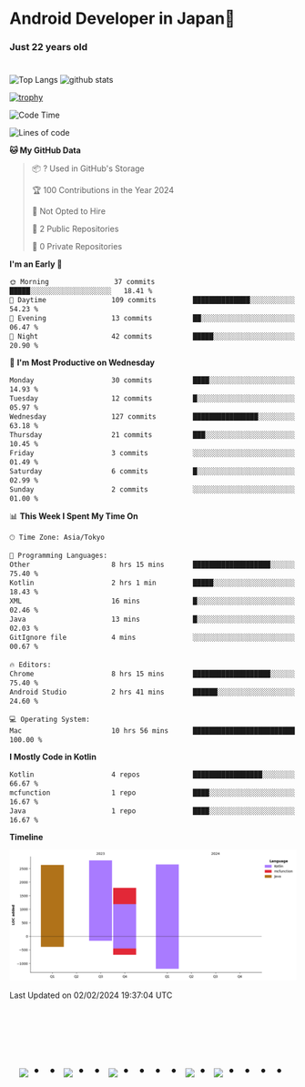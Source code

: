 # Android Developer in Japan👋 
### Just 22 years old 
#

<p align="left"> 
  <img alt="Top Langs" height="150px" src="https://github-readme-stats.vercel.app/api/top-langs/?username=batapii&layout=compact&count_private=true&show_icons=true&theme=tokyonight" />
  <img alt="github stats" height="150px" src="https://github-readme-stats.vercel.app/api?username=batapii&count_private=true&show_icons=true&show_icons=true&theme=tokyonight" />
</p>

[![trophy](https://github-profile-trophy.vercel.app/?username=batapii&theme=discord)](https://github.com/ryo-ma/github-profile-trophy)



<!--START_SECTION:waka-->
![Code Time](http://img.shields.io/badge/Code%20Time-20%20hrs%2040%20mins-blue)

![Lines of code](https://img.shields.io/badge/From%20Hello%20World%20I%27ve%20Written-9.9%20thousand%20lines%20of%20code-blue)

**🐱 My GitHub Data** 

> 📦 ? Used in GitHub's Storage 
 > 
> 🏆 100 Contributions in the Year 2024
 > 
> 🚫 Not Opted to Hire
 > 
> 📜 2 Public Repositories 
 > 
> 🔑 0 Private Repositories 
 > 
**I'm an Early 🐤** 

```text
🌞 Morning                37 commits          █████░░░░░░░░░░░░░░░░░░░░   18.41 % 
🌆 Daytime                109 commits         ██████████████░░░░░░░░░░░   54.23 % 
🌃 Evening                13 commits          ██░░░░░░░░░░░░░░░░░░░░░░░   06.47 % 
🌙 Night                  42 commits          █████░░░░░░░░░░░░░░░░░░░░   20.90 % 
```
📅 **I'm Most Productive on Wednesday** 

```text
Monday                   30 commits          ████░░░░░░░░░░░░░░░░░░░░░   14.93 % 
Tuesday                  12 commits          █░░░░░░░░░░░░░░░░░░░░░░░░   05.97 % 
Wednesday                127 commits         ████████████████░░░░░░░░░   63.18 % 
Thursday                 21 commits          ███░░░░░░░░░░░░░░░░░░░░░░   10.45 % 
Friday                   3 commits           ░░░░░░░░░░░░░░░░░░░░░░░░░   01.49 % 
Saturday                 6 commits           █░░░░░░░░░░░░░░░░░░░░░░░░   02.99 % 
Sunday                   2 commits           ░░░░░░░░░░░░░░░░░░░░░░░░░   01.00 % 
```


📊 **This Week I Spent My Time On** 

```text
🕑︎ Time Zone: Asia/Tokyo

💬 Programming Languages: 
Other                    8 hrs 15 mins       ███████████████████░░░░░░   75.40 % 
Kotlin                   2 hrs 1 min         █████░░░░░░░░░░░░░░░░░░░░   18.43 % 
XML                      16 mins             █░░░░░░░░░░░░░░░░░░░░░░░░   02.46 % 
Java                     13 mins             █░░░░░░░░░░░░░░░░░░░░░░░░   02.03 % 
GitIgnore file           4 mins              ░░░░░░░░░░░░░░░░░░░░░░░░░   00.67 % 

🔥 Editors: 
Chrome                   8 hrs 15 mins       ███████████████████░░░░░░   75.40 % 
Android Studio           2 hrs 41 mins       ██████░░░░░░░░░░░░░░░░░░░   24.60 % 

💻 Operating System: 
Mac                      10 hrs 56 mins      █████████████████████████   100.00 % 
```

**I Mostly Code in Kotlin** 

```text
Kotlin                   4 repos             █████████████████░░░░░░░░   66.67 % 
mcfunction               1 repo              ████░░░░░░░░░░░░░░░░░░░░░   16.67 % 
Java                     1 repo              ████░░░░░░░░░░░░░░░░░░░░░   16.67 % 
```



**Timeline**

![Lines of Code chart](https://raw.githubusercontent.com/batapii/batapii/main/assets/bar_graph.png)


 Last Updated on 02/02/2024 19:37:04 UTC
<!--END_SECTION:waka-->




<!-- --------------------------------- :) ---------------------------------- -->

<br><br><br>

<div align="center">
    <h1>
        <img src="https://user-images.githubusercontent.com/44926913/175852850-3fb6c715-1856-41ff-8c1f-94ce3b03b458.gif">・・
        <img src="https://user-images.githubusercontent.com/44926913/175853109-f8850656-6704-4a8a-bee6-9aca154d929b.gif">・・
        <img src="https://user-images.githubusercontent.com/44926913/175853154-5449d974-975e-44a6-ab84-a86031265e40.gif">・・・・
        <img src="https://user-images.githubusercontent.com/44926913/175853109-f8850656-6704-4a8a-bee6-9aca154d929b.gif">・
        <img src="https://user-images.githubusercontent.com/44926913/175853154-5449d974-975e-44a6-ab84-a86031265e40.gif">・・・・
    </h1>
  </div>
<br><br><br>





<!--
**batapii/batapii** is a ✨ _special_ ✨ repository because its `README.md` (this file) appears on your GitHub profile.

Here are some ideas to get you started:

- 🔭 I’m currently working on ...
- 🌱 I’m currently learning ...
- 👯 I’m looking to collaborate on ...
- 🤔 I’m looking for help with ...
- 💬 Ask me about ...
- 📫 How to reach me: ...
- 😄 Pronouns: ...
- ⚡ Fun fact: ...
-->

